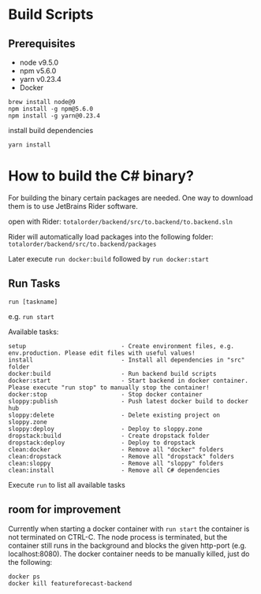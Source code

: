 # Build Scripts

## Prerequisites

* node v9.5.0
* npm v5.6.0
* yarn v0.23.4
* Docker

```
brew install node@9
npm install -g npm@5.6.0
npm install -g yarn@0.23.4
```

install build dependencies
```
yarn install
```

# How to build the C# binary?

For building the binary certain packages are needed. One way to download them is to use JetBrains Rider software.

open with Rider: `totalorder/backend/src/to.backend/to.backend.sln`

Rider will automatically load packages into the following folder: `totalorder/backend/src/to.backend/packages`

Later execute `run docker:build` followed by `run docker:start`


## Run Tasks

`run [taskname]`

e.g. `run start`

Available tasks:
```
setup                           - Create environment files, e.g. env.production. Please edit files with useful values!
install                         - Install all dependencies in "src" folder
docker:build                    - Run backend build scripts
docker:start                    - Start backend in docker container. Please execute "run stop" to manually stop the container!
docker:stop                     - Stop docker container
sloppy:publish                  - Push latest docker build to docker hub
sloppy:delete                   - Delete existing project on sloppy.zone
sloppy:deploy                   - Deploy to sloppy.zone
dropstack:build                 - Create dropstack folder
dropstack:deploy                - Deploy to dropstack
clean:docker                    - Remove all "docker" folders
clean:dropstack                 - Remove all "dropstack" folders
clean:sloppy                    - Remove all "sloppy" folders
clean:install                   - Remove all C# dependencies
```

Execute `run` to list all available tasks


## room for improvement

Currently when starting a docker container with `run start` the container is not terminated on CTRL-C. The node process is terminated, but the container still runs in the background and blocks the given http-port (e.g. localhost:8080).
The docker container needs to be manually killed, just do the following:
```
docker ps
docker kill featureforecast-backend
```
